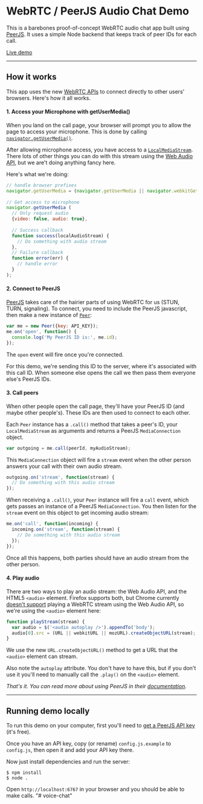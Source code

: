 WebRTC / PeerJS Audio Chat Demo
=================

This is a barebones proof-of-concept WebRTC audio chat app built using [PeerJS](http://peerjs.com). It uses a simple Node backend that keeps track of peer IDs for each call.

[Live demo](http://audiochat.noahburney.com/)

-------------------------------
## How it works
This app uses the new [WebRTC APIs](http://www.html5rocks.com/en/tutorials/webrtc/basics/) to connect directly to other users' browsers. Here's how it all works.

#### 1. Access your Microphone with getUserMedia()
When you land on the call page, your browser will prompt you to allow the page to access your microphone. This is done by calling [`navigator.getUserMedia()`](https://developer.mozilla.org/en-US/docs/NavigatorUserMedia.getUserMedia).

After allowing microphone access, you have access to a [`LocalMediaStream`](https://developer.mozilla.org/en-US/docs/Web/API/MediaStream_API#LocalMediaStream). There lots of other things you can do with this stream using the [Web Audio API](http://www.html5rocks.com/en/tutorials/webaudio/intro/), but we are't doing anything fancy here.

Here's what we're doing:
```javascript
// handle browser prefixes
navigator.getUserMedia = (navigator.getUserMedia || navigator.webkitGetUserMedia || navigator.mozGetUserMedia || navigator.msGetUserMedia);
  
// Get access to microphone
navigator.getUserMedia (
  // Only request audio
  {video: false, audio: true},
    
  // Success callback
  function success(localAudioStream) {
    // Do something with audio stream
  },
  // Failure callback
  function error(err) {
    // handle error
  }
);
```

#### 2. Connect to PeerJS
[PeerJS](http://peerjs.com) takes care of the hairier parts of using WebRTC for us (STUN, TURN, signaling). To connect, you need to include the PeerJS javascript, then make a new instance of [`Peer`](http://peerjs.com/docs/#api):

```javascript
var me = new Peer({key: API_KEY});
me.on('open', function() {
  console.log('My PeerJS ID is:', me.id);
});
```

The `open` event will fire once you're connected.

For this demo, we're sending this ID to the server, where it's associated with this call ID. When someone else opens the call we then pass them everyone else's PeerJS IDs.

#### 3. Call peers
When other people open the call page, they'll have your PeerJS ID (and maybe other people's). These IDs are then used to connect to each other.

Each `Peer` instance has a `.call()` method that takes a peer's ID, your `LocalMediaStream` as arguments and returns a PeerJS `MediaConnection` object.

```javascript
var outgoing = me.call(peerId, myAudioStream);
```

This `MediaConnection` object will fire a `stream` event when the other person answers your call with their own audio stream.

```javascript
outgoing.on('stream', function(stream) {
  // Do something with this audio stream
});
```

When receiving a `.call()`, your `Peer` instance will fire a `call` event, which gets passes an instance of a PeerJS `MediaConnection`. You then listen for the `stream` event on this object to get incoming audio stream:

```javascript
me.on('call', function(incoming) {
  incoming.on('stream', function(stream) {
    // Do something with this audio stream
  });
});
```

Once all this happens, both parties should have an audio stream from the other person.

#### 4. Play audio
There are two ways to play an audio stream: the Web Audio API, and the HTML5 `<audio>` element. Firefox supports both, but Chrome currently [doesn't support](https://code.google.com/p/chromium/issues/detail?can=2&q=121673&colspec=ID%20Pri%20M%20Iteration%20ReleaseBlock%20Cr%20Status%20Owner%20Summary%20OS%20Modified&id=121673) playing a WebRTC stream using the Web Audio API, so we're using the `<audio>` element here:

```javascript
function playStream(stream) {
  var audio = $('<audio autoplay />').appendTo('body');
  audio[0].src = (URL || webkitURL || mozURL).createObjectURL(stream);
}
```

We use the new `URL.createObjectURL()` method to get a URL that the `<audio>` element can stream.

Also note the `autoplay` attribute. You don't have to have this, but if you don't use it you'll need to manually call the `.play()` on the `<audio>` element.

*That's it. You can read more about using PeerJS in their [documentation](http://peerjs.com/docs/).*

-------------------------------
## Running demo locally
To run this demo on your computer, first you'll need to [get a PeerJS API key](http://peerjs.com/peerserver) (it's free).

Once you have an API key, copy (or rename) `config.js.example` to `config.js`, then open it and add your API key there.

Now just install dependencies and run the server:

```
$ npm install
$ node .
```

Open `http://localhost:6767` in your browser and you should be able to make calls.
"# voice-chat" 
